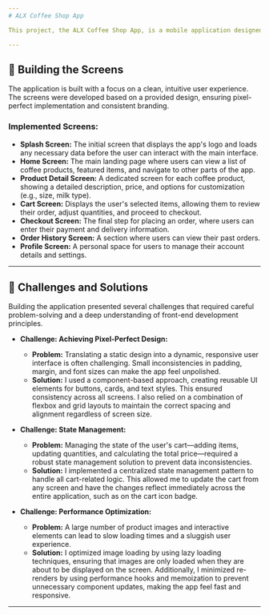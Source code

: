 ```yaml
---
# ALX Coffee Shop App

This project, the ALX Coffee Shop App, is a mobile application designed to showcase my skills in front-end development, specifically focusing on building a user-friendly and aesthetically pleasing interface for a coffee shop. The application includes several screens to guide users through the process of Browse products, placing orders, and managing their profile.

---
```


## 🚀 Building the Screens

The application is built with a focus on a clean, intuitive user experience. The screens were developed based on a provided design, ensuring pixel-perfect implementation and consistent branding.

### Implemented Screens:

-   **Splash Screen:** The initial screen that displays the app's logo and loads any necessary data before the user can interact with the main interface.
-   **Home Screen:** The main landing page where users can view a list of coffee products, featured items, and navigate to other parts of the app.
-   **Product Detail Screen:** A dedicated screen for each coffee product, showing a detailed description, price, and options for customization (e.g., size, milk type).
-   **Cart Screen:** Displays the user's selected items, allowing them to review their order, adjust quantities, and proceed to checkout.
-   **Checkout Screen:** The final step for placing an order, where users can enter their payment and delivery information.
-   **Order History Screen:** A section where users can view their past orders.
-   **Profile Screen:** A personal space for users to manage their account details and settings.

---

## 🚧 Challenges and Solutions

Building the application presented several challenges that required careful problem-solving and a deep understanding of front-end development principles.

-   **Challenge: Achieving Pixel-Perfect Design:**
    -   **Problem:** Translating a static design into a dynamic, responsive user interface is often challenging. Small inconsistencies in padding, margin, and font sizes can make the app feel unpolished.
    -   **Solution:** I used a component-based approach, creating reusable UI elements for buttons, cards, and text styles. This ensured consistency across all screens. I also relied on a combination of flexbox and grid layouts to maintain the correct spacing and alignment regardless of screen size.

-   **Challenge: State Management:**
    -   **Problem:** Managing the state of the user's cart—adding items, updating quantities, and calculating the total price—required a robust state management solution to prevent data inconsistencies.
    -   **Solution:** I implemented a centralized state management pattern to handle all cart-related logic. This allowed me to update the cart from any screen and have the changes reflect immediately across the entire application, such as on the cart icon badge.

-   **Challenge: Performance Optimization:**
    -   **Problem:** A large number of product images and interactive elements can lead to slow loading times and a sluggish user experience.
    -   **Solution:** I optimized image loading by using lazy loading techniques, ensuring that images are only loaded when they are about to be displayed on the screen. Additionally, I minimized re-renders by using performance hooks and memoization to prevent unnecessary component updates, making the app feel fast and responsive.

---
